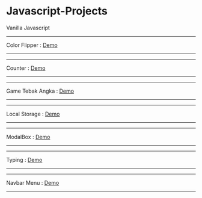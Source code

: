 # Javascript-Projects
Vanilla Javascript

**************************************************************************
Color Flipper : <a href="https://colors-flipper-byf.netlify.app/">Demo</a>
**************************************************************************

************************************************************
Counter : <a href="https://counter-byf.netlify.app">Demo</a>
************************************************************

************************************************************************
Game Tebak Angka : <a href="https://gametebakangka.netlify.app">Demo</a>
************************************************************************

*********************************************************************************
Local Storage : <a href="https://localstorage-insertdata-by.netlify.app">Demo</a>
*********************************************************************************

**************************************************************
ModalBox : <a href="https://modalbox-byf.netlify.app">Demo</a>
**************************************************************

***************************************************************
Typing : <a href="https://typewriting-byf.netlify.app">Demo</a>
***************************************************************

****************************************************************************
Navbar Menu : <a href="https://navbar-menu-test.netlify.app/">Demo</a>
****************************************************************************

